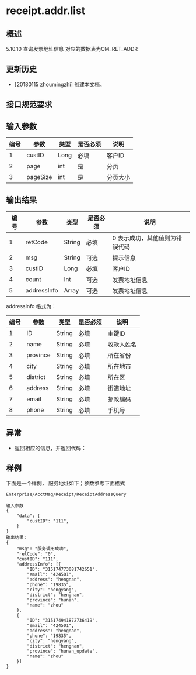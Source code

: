 # receipt.addr.list

## 概述
5.10.10 查询发票地址信息
对应的数据表为CM_RET_ADDR
## 更新历史

 - [20180115 zhoumingzhi] 创建本文档。

## 接口规范要求

## 输入参数

| 编号 | 参数 | 类型 | 是否必须 |说明 |
| ---- | ---- | ---- | ---- | ---- |
|1|custID|Long|必填|客户ID|
|2| page | int| 是|分页|
|3| pageSize | int| 是|分页大小|

## 输出结果

| 编号 | 参数 | 类型 | 是否必须 |说明 |
| ---- | ---- | ---- | ---- | ---- |
|1|retCode|String|必填|0 表示成功，其他值则为错误代码|
|2|msg|String|可选|提示信息|
|3|custID|Long|必填|客户ID|
|4|count|Int|可选|发票地址信息|
|5|addressInfo|Array|可选|发票地址信息|

addressInfo 格式为：

| 编号 | 参数 | 类型 | 是否必须 |说明 |
| ---- | ---- | ---- | ---- | ---- |
|1|ID|String|必填|主键ID| 
|2|name|String|必填|收款人姓名|
|3|province|String|必填|所在省份|
|4|city|String|必填|所在地市|
|5|district|String|必填|所在区|
|6|address|String|必填|街道地址|
|7|email|String|必填|邮政编码|
|8|phone|String|必填|手机号| 

## 异常
 * 返回相应的信息，并返回代码：
 
## 样例

下面是一个样例，
服务地址如下；参数参考下面格式
```
Enterprise/AcctMag/Receipt/ReceiptAddressQuery
```

```
输入参数
{
	"data": {
		"custID": "111",
	}
}
输出结果：
{
	"msg": "服务调用成功",
	"retCode": "0",
    "custID": "111",
	"addressInfo": [{
		"ID": "315174773081742651",
		"email": "424501",
		"address": "hengnan",
		"phone": "19835",
		"city": "hengyang",
		"district": "hengnan",
		"province": "hunan",
		"name": "zhou"
	},
	{
		"ID": "315174941872736419",
		"email": "424501",
		"address": "hengnan",
		"phone": "19835",
		"city": "hengyang",
		"district": "hengnan",
		"province": "hunan_update",
		"name": "zhou"
	}]
}
```
